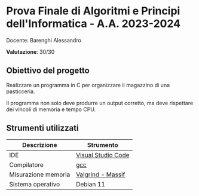 # Prova Finale di Algoritmi e Principi dell'Informatica - A.A. 2023-2024

Docente: Barenghi Alessandro

**Valutazione**: 30/30

## Obiettivo del progetto

Realizzare un programma in C per organizzare il magazzino di una pasticceria.

Il programma non solo deve produrre un output corretto, ma deve rispettare dei vincoli di memoria e tempo CPU.

## Strumenti utilizzati

| Descrizione         | Strumento                                  |
|---------------------|--------------------------------------------|
| IDE                 | [Visual Studio Code](https://code.visualstudio.com/)|
| Compilatore         | [gcc](https://gcc.gnu.org/)                |
| Misurazione memoria | [Valgrind - Massif](https://valgrind.org/) |
| Sistema operativo   | Debian 11                     |
